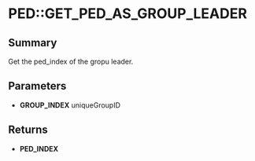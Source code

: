 # PED::GET_PED_AS_GROUP_LEADER

## Summary
Get the ped_index of the gropu leader.

## Parameters
* **GROUP_INDEX** uniqueGroupID

## Returns
* **PED_INDEX**